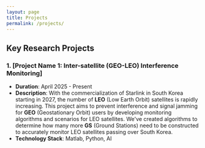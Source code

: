 ```yaml
---
layout: page
title: Projects
permalink: /projects/
---
```



## Key Research Projects

### 1. [Project Name 1: Inter-satellite (GEO-LEO) Interference Monitoring]

* **Duration**: April 2025 - Present
* **Description**: With the commercialization of Starlink in South Korea starting in 2027, the number of **LEO** (Low Earth Orbit) satellites is rapidly increasing. This project aims to prevent interference and signal jamming for **GEO** (Geostationary Orbit) users by developing monitoring algorithms and scenarios for LEO satellites. We've created algorithms to determine how many more **GS** (Ground Stations) need to be constructed to accurately monitor LEO satellites passing over South Korea.
* **Technology Stack**: Matlab, Python, AI

